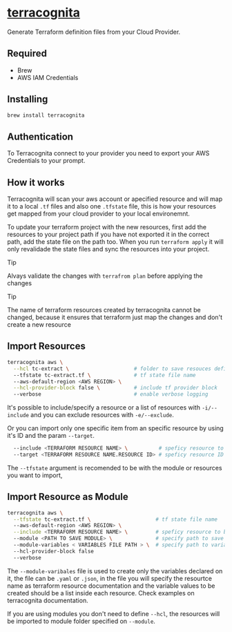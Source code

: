 # [terracognita](https://github.com/cycloidio/terracognita)

Generate Terraform definition files from your Cloud Provider.

## Required

- Brew
- AWS IAM Credentials

## Installing

```bash
brew install terracognita
```

## Authentication

To Terracognita connect to your provider you need to export your AWS Credentials to
your prompt.

## How it works

Terracognita will scan your aws account or apecified resource and will map it to a local
`.tf` files and also one `.tfstate` file, this is how your resources get mapped from
your cloud provider to your local environemnt.

To update your terraform project with the new resources, first add the resources to your
project path if you have not exported it in the correct path, add the state file on the
path too. When you run `terraform apply` it will only revalidade the state files and
sync the resources into your project.

> [!TIP]
> Alvays validate the changes with ``terrafrom plan`` before applying the changes

> [!TIP]
> The name of terraform resources created by terracognita cannot be changed, because it
> ensures that terraform just map the changes and don't create a new resource

## Import Resources

```bash
terracognita aws \
  --hcl tc-extract \                     # folder to save resouces definitions
  --tfstate tc-extract.tf \              # tf state file name
  --aws-default-region <AWS REGION> \
  --hcl-provider-block false \           # include tf provider block
  --verbose                              # enable verbose logging
```

It's possible to include/specify a resource or a list of resources with ``-i/--include``
and you can exclude resources with ``-e/--exclude``.

Or you can import only one specific item from an specific resource by using it's ID and
the param ``--target``.

```bash
  --include <TERRAFORM RESOURCE NAME> \          # speficy resource to be imported
  --target <TERRAFORM RESOURCE NAME.RESOURCE ID> # speficy resource ID or NAME to be imported
```

The ``--tfstate`` argument is recomended to be with the module or resources you want to import,

## Import Resource as Module

```bash
terracognita aws \
  --tfstate tc-extract.tf \                     # tf state file name
  --aws-default-region <AWS REGION> \
  --include <TERRAFORM RESOURCE NAME> \         # speficy resource to be imported
  --module <PATH TO SAVE MODULE> \              # specify path to save module files
  --module-variables < VARIABLES FILE PATH > \  # specify path to variable file JSON or YAML
  --hcl-provider-block false
  --verbose
```

The ``--module-varibales`` file is used to create only the variables declared on it, the file can
be ``.yaml`` or ``.json``, in the file you will specify the resourtce name as terraform resource
documentation and the variable values to be created should be a list inside each resource.
Check examples on terracognita documentation.

If you are using modules you don't need to define ``--hcl``, the resources will be imported to
module folder specified on ``--module``.
